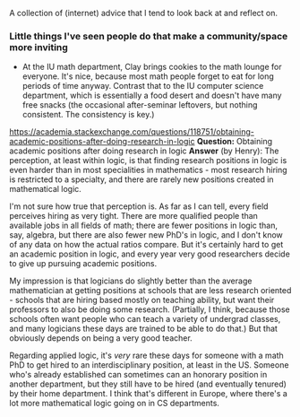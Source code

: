A collection of (internet) advice that I tend to look back at and reflect on.

### Little things I've seen people do that make a community/space more inviting
- At the IU math department, Clay brings cookies to the math lounge for everyone. It's nice, because most math people forget to eat for long periods of time anyway. Contrast that to the IU computer science department, which is essentially a food desert and doesn't have many free snacks (the occasional after-seminar leftovers, but nothing consistent. The consistency is key.)




https://academia.stackexchange.com/questions/118751/obtaining-academic-positions-after-doing-research-in-logic
**Question:** Obtaining academic positions after doing research in logic
**Answer** (by Henry):
The perception, at least within logic, is that finding research positions in logic is even harder than in most specialities in mathematics - most research hiring is restricted to a specialty, and there are rarely new positions created in mathematical logic.

I'm not sure how true that perception is. As far as I can tell, every field perceives hiring as very tight. There are more qualified people than available jobs in all fields of math; there are fewer positions in logic than, say, algebra, but there are also fewer new PhD's in logic, and I don't know of any data on how the actual ratios compare. But it's certainly hard to get an academic position in logic, and every year very good researchers decide to give up pursuing academic positions.

My impression is that logicians do slightly better than the average mathematician at getting positions at schools that are less research oriented - schools that are hiring based mostly on teaching ability, but want their professors to also be doing some research. (Partially, I think, because those schools often want people who can teach a variety of undergrad classes, and many logicians these days are trained to be able to do that.) But that obviously depends on being a very good teacher.

Regarding applied logic, it's _very_ rare these days for someone with a math PhD to get hired to an interdisciplinary position, at least in the US. Someone who's already established can sometimes can an honorary position in another department, but they still have to be hired (and eventually tenured) by their home department. I think that's different in Europe, where there's a lot more mathematical logic going on in CS departments.